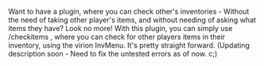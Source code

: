 Want to have a plugin, where you can check other's inventories - Without the need of taking other player's items, and without needing of asking what items they have? Look no more! With this plugin, you can simply use /checkitems <player>, where you can check for other players items in their inventory, using the virion InvMenu.
It's pretty straight forward.
(Updating description soon - Need to fix the untested errors as of now. c;)
